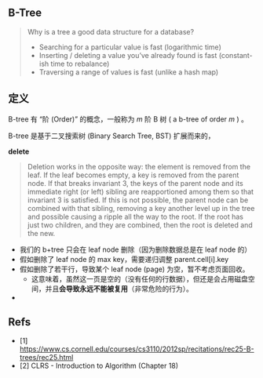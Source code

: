 ## B-Tree

> Why is a tree a good data structure for a database?
>
> - Searching for a particular value is fast (logarithmic time)
> - Inserting / deleting a value you’ve already found is fast (constant-ish time to rebalance)
> - Traversing a range of values is fast (unlike a hash map)



## 定义

B-tree 有 “阶 (Order)” 的概念，一般称为 $m$ 阶 B 树 ( a b-tree of order $m$ ) 。

B-tree 是基于二叉搜索树 (Binary Search Tree, BST) 扩展而来的，



**delete**

> Deletion works in the opposite way: the element is removed from the leaf. If the leaf becomes empty, a key is removed from the parent node. If that breaks invariant 3, the keys of the parent node and its immediate right (or left) sibling are reapportioned among them so that invariant 3 is satisfied. If this is not possible, the parent node can be combined with that sibling, removing a key another level up in the tree and possible causing a ripple all the way to the root. If the root has just two children, and they are combined, then the root is deleted and the new.

- 我们的 b+tree 只会在 leaf node 删除（因为删除数据总是在 leaf node 的）
- 假如删除了 leaf node 的 max key，需要递归调整 parent.cell[i].key
- 假如删除了若干行，导致某个 leaf node (page) 为空，暂不考虑页面回收。
  - 这意味着，虽然这一页是空的（没有任何的行数据），但还是会占用磁盘空间，并且**会导致永远不能被复用**（非常危险的行为）。
- 





## Refs

- [1] https://www.cs.cornell.edu/courses/cs3110/2012sp/recitations/rec25-B-trees/rec25.html
- [2] CLRS - Introduction to Algorithm (Chapter 18)